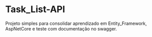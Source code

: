 # Task_List-API
Projeto simples para consolidar aprendizado em Entity_Framework, AspNetCore e teste com documentação no swagger.
